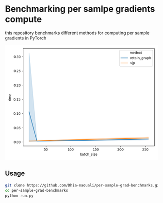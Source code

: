 # Benchmarking per samlpe gradients compute

this repository benchmarks different methods for computing per sample gradients in PyTorch

![](results/time_vs_batch_size.png)

## Usage

```bash
git clone https://github.com/Dhia-naouali/per-sample-grad-benchmarks.git
cd per-sample-grad-benchmarks
python run.py

